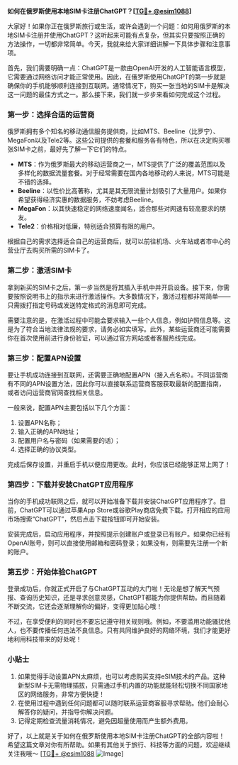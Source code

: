 **如何在俄罗斯使用本地SIM卡注册ChatGPT？[[TG💪+ @esim1088](https://t.me/s/esim1088)]**

大家好！如果你正在俄罗斯旅行或生活，或许会遇到一个问题：如何用俄罗斯的本地SIM卡注册并使用ChatGPT？这听起来可能有点复杂，但其实只要按照正确的方法操作，一切都非常简单。今天，我就来给大家详细讲解一下具体步骤和注意事项。

首先，我们需要明确一点：ChatGPT是一款由OpenAI开发的人工智能语言模型，它需要通过网络访问才能正常使用。因此，在俄罗斯使用ChatGPT的第一步就是确保你的手机能够顺利连接到互联网。通常情况下，购买一张当地的SIM卡是解决这一问题的最佳方式之一。那么接下来，我们就一步步来看如何完成这个过程。

### 第一步：选择合适的运营商

俄罗斯拥有多个知名的移动通信服务提供商，比如MTS、Beeline（比罗宁）、MegaFon以及Tele2等。这些公司提供的套餐和服务各有特色，所以在决定购买哪张SIM卡之前，最好先了解一下它们的特点。

- **MTS**：作为俄罗斯最大的移动运营商之一，MTS提供了广泛的覆盖范围以及多样化的数据流量套餐。对于经常需要在国内各地移动的人来说，MTS可能是不错的选择。
- **Beeline**：以性价比高著称，尤其是其无限流量计划吸引了大量用户。如果你希望获得经济实惠的数据服务，不妨考虑Beeline。
- **MegaFon**：以其快速稳定的网络速度闻名，适合那些对网速有较高要求的朋友。
- **Tele2**：价格相对低廉，特别适合预算有限的用户。

根据自己的需求选择适合自己的运营商后，就可以前往机场、火车站或者市中心的营业厅去购买所需的SIM卡了。

### 第二步：激活SIM卡

拿到新买的SIM卡之后，第一步当然是将其插入手机中并开启设备。接下来，你需要按照说明书上的指示来进行激活操作。大多数情况下，激活过程都非常简单——只需拨打指定号码或发送特定格式的消息即可完成。

需要注意的是，在激活过程中可能会要求输入一些个人信息，例如护照信息等。这是为了符合当地法律法规的要求，请务必如实填写。此外，某些运营商还可能需要你在首次使用前进行身份验证，可以通过官方网站或者客服热线完成。

### 第三步：配置APN设置

要让手机成功连接到互联网，还需要正确地配置APN（接入点名称）。不同运营商有不同的APN设置方法，因此你可以直接联系运营商客服获取最新的配置指南，或者访问运营商官网查找相关信息。

一般来说，配置APN主要包括以下几个方面：
1. 设置APN名称；
2. 输入正确的APN地址；
3. 配置用户名与密码（如果需要的话）；
4. 选择正确的协议类型。

完成后保存设置，并重启手机以便应用更改。此时，你应该已经能够正常上网了！

### 第四步：下载并安装ChatGPT应用程序

当你的手机成功联网之后，就可以开始准备下载并安装ChatGPT应用程序了。目前，ChatGPT可以通过苹果App Store或谷歌Play商店免费下载。打开相应的应用市场搜索“ChatGPT”，然后点击下载按钮即可开始安装。

安装完成后，启动应用程序，并按照提示创建账户或登录已有账户。如果你已经有OpenAI账号，则可以直接使用邮箱和密码登录；如果没有，则需要先注册一个新的账户。

### 第五步：开始体验ChatGPT

登录成功后，你就正式开启了与ChatGPT互动的大门啦！无论是想了解天气预报、查询历史知识，还是寻求创意灵感，ChatGPT都能为你提供帮助。而且随着不断交流，它还会逐渐理解你的偏好，变得更加贴心哦！

不过，在享受便利的同时也不要忘记遵守相关规则哦。例如，不要滥用功能骚扰他人，也不要传播任何违法不良信息。只有共同维护良好的网络环境，我们才能更好地利用科技带来的好处呢！

### 小贴士

1. 如果觉得手动设置APN太麻烦，也可以考虑购买支持eSIM技术的产品。这种新型SIM卡无需物理插拔，只需通过手机内置的功能就能轻松切换不同国家地区的网络服务，非常方便快捷！
2. 在使用过程中遇到任何问题都可以随时联系运营商客服寻求帮助。他们会耐心解答你的疑问，并指导你解决问题。
3. 记得定期检查流量消耗情况，避免因超量使用而产生额外费用。

好了，以上就是关于如何在俄罗斯使用本地SIM卡注册ChatGPT的全部内容啦！希望这篇文章对你有所帮助。如果有其他关于旅行、科技等方面的问题，欢迎继续关注我哦～ [[TG💪+ @esim1088](https://t.me/s/esim1088) ![Image](https://i.postimg.cc/4NQfJmqS/Snipaste-2025-05-13-00-14-12.png)]